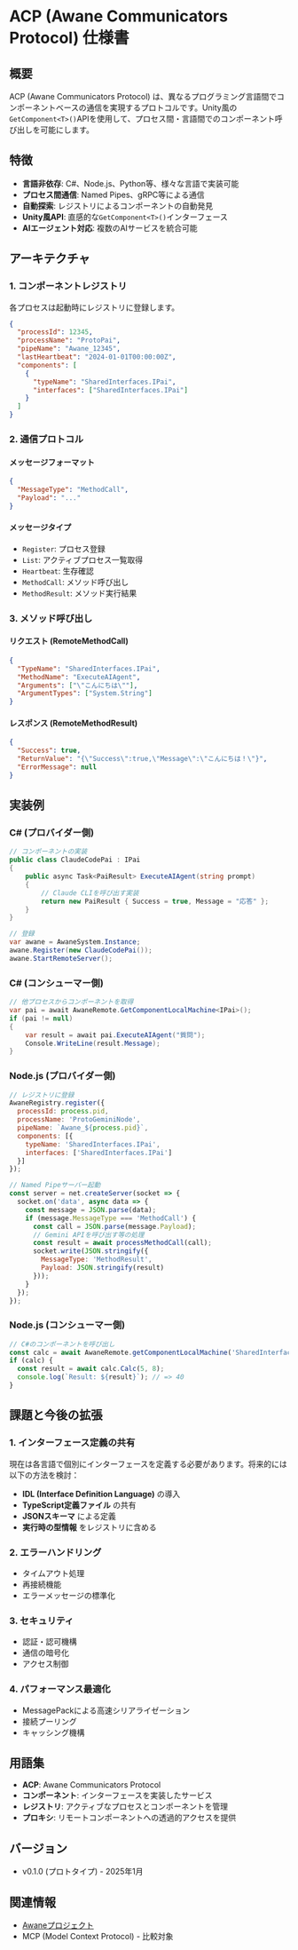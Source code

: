 # ACP (Awane Communicators Protocol) 仕様書

## 概要
ACP (Awane Communicators Protocol) は、異なるプログラミング言語間でコンポーネントベースの通信を実現するプロトコルです。Unity風の`GetComponent<T>()`APIを使用して、プロセス間・言語間でのコンポーネント呼び出しを可能にします。

## 特徴
- **言語非依存**: C#、Node.js、Python等、様々な言語で実装可能
- **プロセス間通信**: Named Pipes、gRPC等による通信
- **自動探索**: レジストリによるコンポーネントの自動発見
- **Unity風API**: 直感的な`GetComponent<T>()`インターフェース
- **AIエージェント対応**: 複数のAIサービスを統合可能

## アーキテクチャ

### 1. コンポーネントレジストリ
各プロセスは起動時にレジストリに登録します。

```json
{
  "processId": 12345,
  "processName": "ProtoPai",
  "pipeName": "Awane_12345",
  "lastHeartbeat": "2024-01-01T00:00:00Z",
  "components": [
    {
      "typeName": "SharedInterfaces.IPai",
      "interfaces": ["SharedInterfaces.IPai"]
    }
  ]
}
```

### 2. 通信プロトコル

#### メッセージフォーマット
```json
{
  "MessageType": "MethodCall",
  "Payload": "..."
}
```

#### メッセージタイプ
- `Register`: プロセス登録
- `List`: アクティブプロセス一覧取得
- `Heartbeat`: 生存確認
- `MethodCall`: メソッド呼び出し
- `MethodResult`: メソッド実行結果

### 3. メソッド呼び出し

#### リクエスト (RemoteMethodCall)
```json
{
  "TypeName": "SharedInterfaces.IPai",
  "MethodName": "ExecuteAIAgent",
  "Arguments": ["\"こんにちは\""],
  "ArgumentTypes": ["System.String"]
}
```

#### レスポンス (RemoteMethodResult)
```json
{
  "Success": true,
  "ReturnValue": "{\"Success\":true,\"Message\":\"こんにちは！\"}",
  "ErrorMessage": null
}
```

## 実装例

### C# (プロバイダー側)
```csharp
// コンポーネントの実装
public class ClaudeCodePai : IPai
{
    public async Task<PaiResult> ExecuteAIAgent(string prompt)
    {
        // Claude CLIを呼び出す実装
        return new PaiResult { Success = true, Message = "応答" };
    }
}

// 登録
var awane = AwaneSystem.Instance;
awane.Register(new ClaudeCodePai());
awane.StartRemoteServer();
```

### C# (コンシューマー側)
```csharp
// 他プロセスからコンポーネントを取得
var pai = await AwaneRemote.GetComponentLocalMachine<IPai>();
if (pai != null)
{
    var result = await pai.ExecuteAIAgent("質問");
    Console.WriteLine(result.Message);
}
```

### Node.js (プロバイダー側)
```javascript
// レジストリに登録
AwaneRegistry.register({
  processId: process.pid,
  processName: 'ProtoGeminiNode',
  pipeName: `Awane_${process.pid}`,
  components: [{
    typeName: 'SharedInterfaces.IPai',
    interfaces: ['SharedInterfaces.IPai']
  }]
});

// Named Pipeサーバー起動
const server = net.createServer(socket => {
  socket.on('data', async data => {
    const message = JSON.parse(data);
    if (message.MessageType === 'MethodCall') {
      const call = JSON.parse(message.Payload);
      // Gemini APIを呼び出す等の処理
      const result = await processMethodCall(call);
      socket.write(JSON.stringify({
        MessageType: 'MethodResult',
        Payload: JSON.stringify(result)
      }));
    }
  });
});
```

### Node.js (コンシューマー側)
```javascript
// C#のコンポーネントを呼び出し
const calc = await AwaneRemote.getComponentLocalMachine('SharedInterfaces.ICalc');
if (calc) {
  const result = await calc.Calc(5, 8);
  console.log(`Result: ${result}`); // => 40
}
```

## 課題と今後の拡張

### 1. インターフェース定義の共有
現在は各言語で個別にインターフェースを定義する必要があります。将来的には以下の方法を検討：

- **IDL (Interface Definition Language)** の導入
- **TypeScript定義ファイル** の共有
- **JSONスキーマ** による定義
- **実行時の型情報** をレジストリに含める

### 2. エラーハンドリング
- タイムアウト処理
- 再接続機能
- エラーメッセージの標準化

### 3. セキュリティ
- 認証・認可機構
- 通信の暗号化
- アクセス制御

### 4. パフォーマンス最適化
- MessagePackによる高速シリアライゼーション
- 接続プーリング
- キャッシング機構

## 用語集

- **ACP**: Awane Communicators Protocol
- **コンポーネント**: インターフェースを実装したサービス
- **レジストリ**: アクティブなプロセスとコンポーネントを管理
- **プロキシ**: リモートコンポーネントへの透過的アクセスを提供

## バージョン
- v0.1.0 (プロトタイプ) - 2025年1月

## 関連情報
- [Awaneプロジェクト](https://github.com/medamap/Awane)
- MCP (Model Context Protocol) - 比較対象
